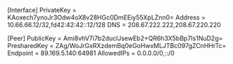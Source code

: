 [Interface]
PrivateKey = KAoxech7ynoJr3Odw4oX8v28HGc0DmEEiy55XpLZnn0=
Address = 10.66.66.12/32,fd42:42:42::12/128
DNS = 208.67.222.222,208.67.220.220

[Peer]
PublicKey = Ami8vhV7i7b2duclJsewEb2+QR6h3X5bBp7Is1NuD2g=
PresharedKey = ZAg/WoJrGxRXzdemBq0eGoHwxMLJTBc097gZCnHHrTc=
Endpoint = 89.169.5.140:64981
AllowedIPs = 0.0.0.0/0,::/0
